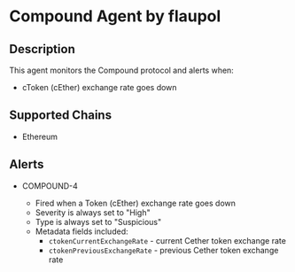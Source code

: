 # Compound Agent by flaupol

## Description

This agent monitors the Compound protocol and alerts when:

- cToken (cEther) exchange rate goes down

## Supported Chains

- Ethereum

## Alerts

- COMPOUND-4

  - Fired when a Token (cEther) exchange rate goes down
  - Severity is always set to "High"
  - Type is always set to "Suspicious"
  - Metadata fields included:
    - `ctokenCurrentExchangeRate` - current Cether token exchange rate
    - `ctokenPreviousExchangeRate` - previous Cether token exchange rate
